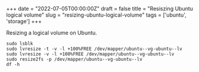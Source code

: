 +++ 
date = "2022-07-05T00:00:00Z" 
draft = false 
title = "Resiszing Ubuntu logical volume" 
slug = "resizing-ubuntu-logical-volume" 
tags = ['ubuntu', 'storage']
+++

Resizing a logical volume on Ubuntu. 

```
sudo lsblk
sudo lvresize -t -v -l +100%FREE /dev/mapper/ubuntu--vg-ubuntu--lv
sudo lvresize -v -l +100%FREE /dev/mapper/ubuntu--vg-ubuntu--lv
sudo resize2fs -p /dev/mapper/ubuntu--vg-ubuntu--lv
df -h
```
